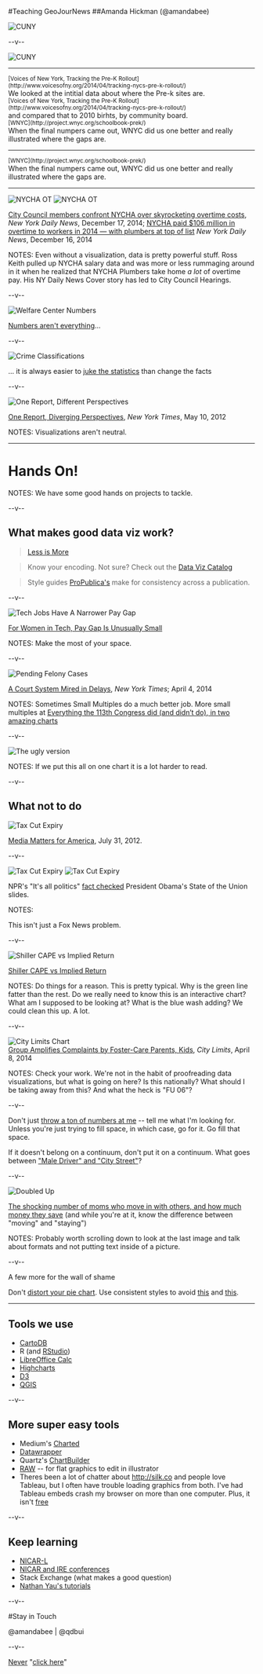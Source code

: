 

#Teaching GeoJourNews
##Amanda Hickman (@amandabee)

![CUNY](/talks/utilities/cunyj-logo.png "CUNY Graduate School of Journalism")


--v--

![CUNY](imgs/distinguished_lecturer.png "CUNY Graduate School of Journalism")

-----

<section data-background="imgs/vony_prek.png">
    <small class="caption">[Voices of New York, Tracking the Pre-K Rollout](http://www.voicesofny.org/2014/04/tracking-nycs-pre-k-rollout/)</small>
    <aside class="notes">We looked at the intitial data about where the Pre-k sites are.</aside>
</section>

<section data-background="imgs/vony_toddlers.png">
    <small class="caption">[Voices of New York, Tracking the Pre-K Rollout](http://www.voicesofny.org/2014/04/tracking-nycs-pre-k-rollout/)</small>
    <aside class="notes">and compared that to 2010 birhts, by community board.</aside>
</section>

<section data-background="imgs/wnyc_prek.png">
    <small class="caption">[WNYC](http://project.wnyc.org/schoolbook-prek/)</small>
    <aside class="notes">When the final numpers came out, WNYC did us one better and really illustrated where the gaps are. </aside>
</section>

-----

<section data-background="imgs/wnyc_prek.png">
    <small class="caption">[WNYC](http://project.wnyc.org/schoolbook-prek/)</small>
    <aside class="notes">When the final numpers came out, WNYC did us one better and really illustrated where the gaps are. </aside>
</section>




-----
![NYCHA OT](imgs/nycha_ot_hearing.png) ![NYCHA OT](imgs/nycha_ot.png)

[City Council members confront NYCHA over skyrocketing overtime costs](http://www.nydailynews.com/news/politics/nycha-confronted-council-skyrocketing-overtime-costs-article-1.2048002), *New York Daily News*, December 17, 2014; [NYCHA paid $106 million in overtime to workers in 2014 — with plumbers at top of list](http://www.nydailynews.com/new-york/exclusive-nycha-paid-106-million-overtime-2014-article-1.2046654) *New York Daily News*, December 16, 2014

NOTES:
Even without a visualization, data is pretty powerful stuff. Ross Keith pulled up NYCHA salary data and was more or less rummaging around in it when he realized that NYCHA Plumbers take home *a lot* of overtime pay. His NY Daily News Cover story has led to City Council Hearings.

--v--

![Welfare Center Numbers](imgs/juke_nyw.png)

[Numbers aren't everything](http://www.thenewyorkworld.com/2014/04/15/welfare-center-managers-dismissed/)...

--v--

![Crime Classifications](imgs/juke_lat.png)


...  it is always easier to [juke the statistics](http://www.latimes.com/local/la-me-crimestats-lapd-20140810-story.html#page=1) than change the facts

--v--

![One Report, Different Perspectives](imgs/nyt_charts.png)

[One Report, Diverging Perspectives](http://www.nytimes.com/interactive/2012/10/05/business/economy/one-report-diverging-perspectives.html), *New York Times*, May 10, 2012

NOTES:
Visualizations aren't neutral.

-----

# Hands On!

NOTES:
We have some good hands on projects to tackle.

--v--

## What makes good data viz work?

> [Less is More](https://speakerdeck.com/player/87bb9f00ec1e01308020727faa1f9e72)

> Know your encoding. Not sure? Check out the [Data Viz Catalog](http://www.datavizcatalogue.com/)

> Style guides [ProPublica's](https://github.com/propublica/guides) make for consistency across a publication.



--v--

![Tech Jobs Have A Narrower Pay Gap](imgs/pay_gap.png "For Women in Tech, Pay Gap Is Unusually Small")

[For Women in Tech, Pay Gap Is Unusually Small](http://www.nytimes.com/2014/04/25/upshot/flexibility-is-the-reason-for-a-smaller-pay-gap-in-tech-work.html)


NOTES:
Make the most of your space.

--v--

![Pending Felony Cases](imgs/bronx_courts.png)

[A Court System Mired in Delays](http://www.nytimes.com/2013/04/14/nyregion/justice-denied-bronx-court-system-mired-in-delays.html), *New York Times*; April 4, 2014

NOTES:
Sometimes Small Multiples do a much better job. More small multiples at [Everything the 113th Congress did (and didn’t do), in two amazing charts](http://www.washingtonpost.com/blogs/the-fix/wp/2014/12/18/the-productivity-of-the-113th-congress-such-as-it-was-visualized/)

--v--

![The ugly version](../../2014/JohnJay/imgs/small_multiples_alt.gif)

NOTES:
If we put this all on one chart it is a lot harder to read.

--v--
## What not to do

![Tax Cut Expiry](../../2013/JustPublics/slide8.png)

<a href="http://mediamatters.org/blog/2012/07/31/dishonest-fox-chart-bush-tax-cut-edition/189046">Media Matters for America</a>, July 31, 2012.

--v--

![Tax Cut Expiry](../../2013/JustPublics/obama_gas1.jpg) ![Tax Cut Expiry](../../2013/JustPublics/obama_gas2.png)

NPR's "It's all politics" <a href="http://www.npr.org/blogs/itsallpolitics/2013/02/13/171935151/chart-check-did-obama-s-graphics-enhance-his-big-speech">fact checked</a> President Obama's State of the Union slides.

NOTES:

This isn't just a Fox News problem.


--v--

![Shiller CAPE vs Implied Return](imgs/shiller.png "Reformed Broker")  

[Shiller CAPE vs Implied Return](http://www.thereformedbroker.com/2014/04/27/shiller-cape-vs-implied-return)


NOTES:
Do things for a reason. This is pretty typical. Why is the green line fatter than the rest. Do we really need to know this is an interactive chart? What am I supposed to be looking at? What is the blue wash adding? We could clean this up. A lot.

--v--

![City Limits Chart](imgs/foster_kids.png)  
[Group Amplifies Complaints by Foster-Care Parents, Kids](http://www.citylimits.org/news/articles/5098/group-amplifies-complaints-by-foster-care-parents-kids), *City Limits*, April 8, 2014

NOTES:
Check your work. We're not in the habit of proofreading data visualizations, but what is going on here? Is this nationally? What should I be taking away from this? And what the heck is "FU 06"?

--v--

Don't just [throw a ton of numbers at me](http://www.washingtonpost.com/business/economy/hospice-profits-vs-quality-care/2014/12/26/0becc386-8d40-11e4-8ff4-fb93129c9c8b_graphic.html) -- tell me what I'm looking for. Unless you're just trying to fill space, in which case, go for it. Go fill that space.

If it doesn't belong on a continuum, don't put it on a continuum. What goes between ["Male Driver" and "City Street"](http://www.dailydot.com/politics/race-and-ferguson-police-visualization/)?

--v--

![Doubled Up](imgs/doubled_up.png)

[The shocking number of moms who move in with others, and how much money they save](http://www.washingtonpost.com/blogs/wonkblog/wp/2014/12/31/the-shocking-number-of-moms-who-move-in-with-others-and-how-much-money-they-save/) (and while you're at it, know the difference between "moving" and "staying")

NOTES:
Probably worth scrolling down to look at the last image and talk about formats and not putting text inside of a picture.

--v--

A few more for the wall of shame

Don't [distort your pie chart](http://finalbossform.com/post/95231880775/felony-gun-possession-illegal-possession-of-military).  Use consistent styles to avoid [this](http://www.dailywireless.org/2014/07/28/more-broadband-subs-than-video-subs/) and [this](http://ilovecharts.tumblr.com/post/88368733301/hi-guys-today-im-headed-down-to-the-white).

-----


## Tools we use
+ [CartoDB](http://cartodb.com/)
+ R (and [RStudio](http://rstudio.com/))
+ [LibreOffice Calc](http://libreoffice.org/calc)
+ [Highcharts](http://www.highcharts.com/)
+ [D3](http://d3js.org/)
+ [QGIS](http://qgis.org/en/site/)

--v--

## More super easy tools
* Medium's [Charted](https://medium.com/data-lab/introducing-charted-15161b2cd71e)
* [Datawrapper](http://Datawrapper.de)
* Quartz's [ChartBuilder](http://quartz.github.io/Chartbuilder/)
* [RAW](http://app.raw.densitydesign.org/) -- for flat graphics to edit in illustrator
* Theres been a lot of chatter about <http://silk.co> and people love Tableau, but I often have trouble loading graphics from both. I've had Tableau embeds crash my browser on more than one computer. Plus, it isn't [free](https://www.gnu.org/philosophy/free-sw.html)

--v--


## Keep learning
+ [NICAR-L](http://www.ire.org/resource-center/listservs/subscribe-nicar-l/)
+ [NICAR and IRE conferences](http://ire.org/conferences/)
+ Stack Exchange (what makes a good question)
+ [Nathan Yau's tutorials](http://flowingdata.com/)



--v--

#Stay in Touch

@amandabee | @qdbui

--v--

<a href="http://uxdesign.smashingmagazine.com/2012/06/20/links-should-never-say-click-here/">Never</a> "<a href="http://www.moghill.co.uk/wp/never-say-click-here-website-sins/">click here</a>"
